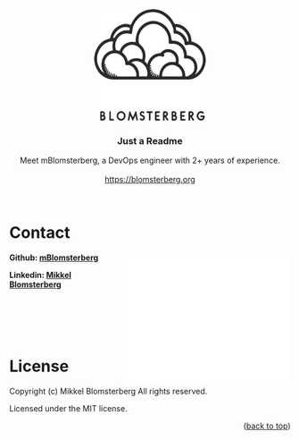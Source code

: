 <br />
<div id="readme-top" align="center" style="margin-top: 50px">
  <a href="https://github.com/mBlomsterberg/">
    <picture>
      <source srcset="logo_inv.png" media="(prefers-color-scheme: dark)">
      <img src="logo.png" width="200" height="200">
    </picture>
  </a>

  <h3 align="center">Just a Readme</h3>

  <p align="center">
    Meet mBlomsterberg, a DevOps engineer with 2+ years of experience.
    <br />
    <br />
    <a href="https://blomsterberg.org">https://blomsterberg.org</a>
  </p>
  <br/>
</div>

# Contact 
<div> 
 <img align="right" src="./github-metrics.svg" width="300">
<p style="font-weight: bold;">
Github: 
<a href="https://github.com/mBlomsterberg">mBlomsterberg</a>
</p>
<p style="font-weight: bold;">
Linkedin: 
<a href="https://www.linkedin.com/in/mikkel-blomsterberg-663b785a/">Mikkel Blomsterberg</a>
</p>
<br/>
<br/>
<br/>
<br/>
</div>


# License

Copyright (c) Mikkel Blomsterberg All rights reserved.

Licensed under the MIT license.

<p align="right">(<a href="#readme-top">back to top</a>)</p>


